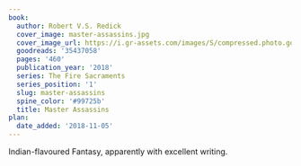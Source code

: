 ```yaml
---
book:
  author: Robert V.S. Redick
  cover_image: master-assassins.jpg
  cover_image_url: https://i.gr-assets.com/images/S/compressed.photo.goodreads.com/books/1506971662l/35437058._SX98_.jpg
  goodreads: '35437058'
  pages: '460'
  publication_year: '2018'
  series: The Fire Sacraments
  series_position: '1'
  slug: master-assassins
  spine_color: '#99725b'
  title: Master Assassins
plan:
  date_added: '2018-11-05'
---
```


Indian-flavoured Fantasy, apparently with excellent writing.
